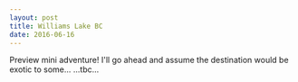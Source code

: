 ```yaml
---
layout: post
title: Williams Lake BC
date: 2016-06-16
---
```

Preview mini adventure! I'll go ahead and assume the destination would be exotic to some...
...tbc...
